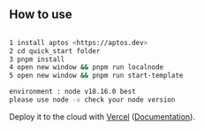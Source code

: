 ## How to use
```bash

1 install aptos <https://aptos.dev>
2 cd quick_start folder 
3 pnpm install
4 open new window && pnpm run localnode
5 open new window && pnpm run start-template

environment : node v18.16.0 best
please use node -v check your node version 
```

Deploy it to the cloud with [Vercel](https://vercel.com/new?utm_source=github&utm_medium=readme&utm_campaign=next-example) ([Documentation](https://nextjs.org/docs/deployment)).
